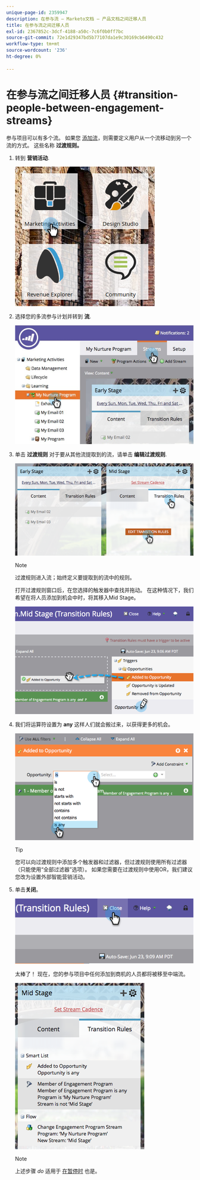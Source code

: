 ```yaml
---
unique-page-id: 2359947
description: 在参与流 — Marketo文档 — 产品文档之间迁移人员
title: 在参与流之间迁移人员
exl-id: 2367852c-3dcf-4188-a50c-7c6f0b0ff7bc
source-git-commit: 72e1d29347bd5b77107da1e9c30169cb6490c432
workflow-type: tm+mt
source-wordcount: '236'
ht-degree: 0%

---
```


# 在参与流之间迁移人员 {#transition-people-between-engagement-streams}

参与项目可以有多个流。 如果您 [添加流](/help/marketo/product-docs/email-marketing/drip-nurturing/creating-an-engagement-program/add-a-stream.md)，则需要定义用户从一个流移动到另一个流的方式。 这些名称 **过渡规则。**

1. 转到 **营销活动**.

   ![](assets/ma.png)

1. 选择您的多流参与计划并转到 **流**.

   ![](assets/multistream.jpg)

1. 单击 **过渡规则** 对于要从其他流提取到的流，请单击 **编辑过渡规则**.

   ![](assets/image2014-9-15-18-3a10-3a18.png)

   >[!NOTE]
   >
   >过渡规则进入流；始终定义要提取到的流中的规则。

   打开过渡规则窗口后，在您选择的触发器中查找并拖动。 在这种情况下，我们希望在将人员添加到机会中时，将其移入Mid Stage。

   ![](assets/image2014-9-15-18-3a10-3a46.png)

1. 我们将运算符设置为 **any** 这样人们就会搬过来，以获得更多的机会。

   ![](assets/image2014-9-15-18-3a11-3a14.png)

   >[!TIP]
   >
   >您可以向过渡规则中添加多个触发器和过滤器，但过渡规则使用所有过滤器（只能使用“全部过滤器”选项）。 如果您需要在过渡规则中使用OR，我们建议您改为设置外部智能营销活动。

1. 单击&#x200B;**关闭**。

   ![](assets/image2014-9-15-18-3a11-3a23.png)

   太棒了！ 现在，您的参与项目中任何添加到商机的人员都将被移至中端流。

   ![](assets/image2014-9-15-18-3a11-3a29.png)

   >[!NOTE]
   >
   >上述步骤 *do* 适用于 [在暂停时](/help/marketo/product-docs/email-marketing/drip-nurturing/using-engagement-programs/pause-people-in-an-engagement-program.md) 也是。

